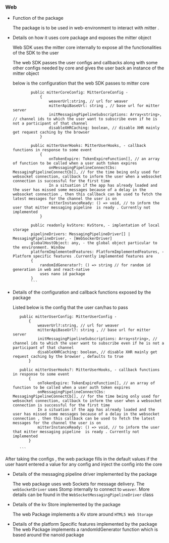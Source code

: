 ### Web
* Function of the package

  The package is to be used in web-environment to interact with mitter .
  
* Details on how it uses core package and exposes the mitter object

    Web SDK uses the mitter core internally to expose all the functionalities of the SDK to the user
     
     The web SDK passes the user configs and callbacks along with some other configs needed by core
     and gives the user back an instance of the mitter object 
     
     below is the configuration that the web SDK passes to mitter core
     
     ```
             public mitterCoreConfig: MitterCoreConfig -  
                 {
                     weaverUrl:string, // url for weaver
                     mitterApiBaseUrl: string , // base url for mitter server
                     initMessagingPipelineSubscriptions: Array<string>, // channel ids to which the user want to subscribe even if he is not a participant of that channel
                     disableXHRCaching: boolean, // disable XHR mainly get request caching by the browser 
                 }
             
             public mitterUserHooks: MitterUserHooks, - callback functions in response to some event
                 {
                     onTokenExpire: TokenExpireFunction[], // an array of function to be called when a user auth token expires
                     onMessagingPipelineConnectCbs: MessagingPipelineConnectCb[], // for the time being only used for websocket connection, callback to inform the user when a websocket connection is successful for the first time
                     In a situation if the app has already loaded and the user has missed some messages because of a delay in the websocket connection , then this callback can be used to fetch the latest messages for the channel the user is on
                     mitterInstanceReady: () => void, // to inform the user that mitter messaging pipeline  is ready . Currently not implemented 
                 }
             
             public readonly kvStore: KvStore, - implentation of local storage
             pipelineDrivers: MessagingPipelineDriver[] | MessagingPipelineDriver, - [WebSockerDriver]
             globalHostObject: any, - the global object particular to the environment. Window 
             platformImplementedFeatures: PlatformImplementedFeatures, - Platform specific features .Currently implemented features are
             {
                 randomIdGenerator?: () => string // for random id generation in web and react-native
                 uses nano id package
             }
             ```

* Details of the configuration and callback functions exposed by the package

    Listed below is the config that the user can/has to pass
     ```
        public mitterUserConfig: MitterUserConfig -  
            {
                weaverUrl?:string, // url for weaver
                mitterApiBaseUrl?: string , // base url for mitter server
                initMessagingPipelineSubscriptions: Array<string>, // channel ids to which the user want to subscribe even if he is not a participant of that channel
                disableXHRCaching: boolean, // disable XHR mainly get request caching by the browser , defaults to true
            }
        
        public mitterUserHooks?: MitterUserHooks, - callback functions in response to some event
            {
                onTokenExpire: TokenExpireFunction[], // an array of function to be called when a user auth token expires
                onMessagingPipelineConnectCbs: MessagingPipelineConnectCb[], // for the time being only used for websocket connection, callback to inform the user when a websocket connection is successful for the first time
                In a situation if the app has already loaded and the user has missed some messages because of a delay in the websocket connection , then this callback can be used to fetch the latest messages for the channel the user is on
                mitterInstanceReady: () => void, // to inform the user that mitter messaging pipeline  is ready . Currently not implemented 
            }
        
        ```  
After taking the configs , the web package fills in the default values if the user hasnt entered a value for any config and inject the config into the core


* Details of the messaging pipeline driver implemented by the package

    The web package uses web Sockets for message delivery. The `webSocketDriver`
    uses Stomp internally to connect to `weaver`. More details can be found in the 
    `WebSocketMessagingPipelineDriver` class 

* Details of the kv Store implemented by the package

    The web Package implements a Kv store around `HTML5 Web Storage` 
  
* Details of the platform Specific features implemented by the package
        The web Package implements a randomIdGenerator function which is based around the nanoid package
